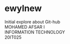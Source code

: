 # ewylnew
Initial explore about Git-hub <br>
MOHAMED AFSAR I <br>
INFORMATION TECHNOLOGY <br>
20IT025 
